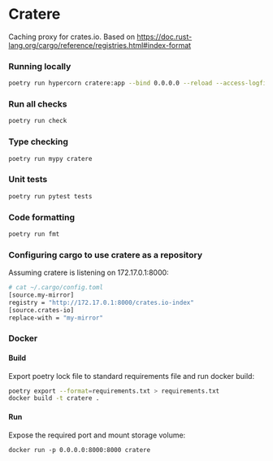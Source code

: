 # Cratere

Caching proxy for crates.io.
Based on https://doc.rust-lang.org/cargo/reference/registries.html#index-format

### Running locally

```bash
poetry run hypercorn cratere:app --bind 0.0.0.0 --reload --access-logfile -
```

### Run all checks

```bash
poetry run check
```

### Type checking

```bash
poetry run mypy cratere
```

### Unit tests

```bash
poetry run pytest tests
```

### Code formatting

```bash
poetry run fmt
```


### Configuring cargo to use cratere as a repository

Assuming cratere is listening on 172.17.0.1:8000:

```bash
# cat ~/.cargo/config.toml
[source.my-mirror]
registry = "http://172.17.0.1:8000/crates.io-index"
[source.crates-io]
replace-with = "my-mirror"
```

### Docker

#### Build

Export poetry lock file to standard requirements file and run docker build:
```bash
poetry export --format=requirements.txt > requirements.txt
docker build -t cratere .
```

#### Run
Expose the required port and mount storage volume:
```
docker run -p 0.0.0.0:8000:8000 cratere
```
